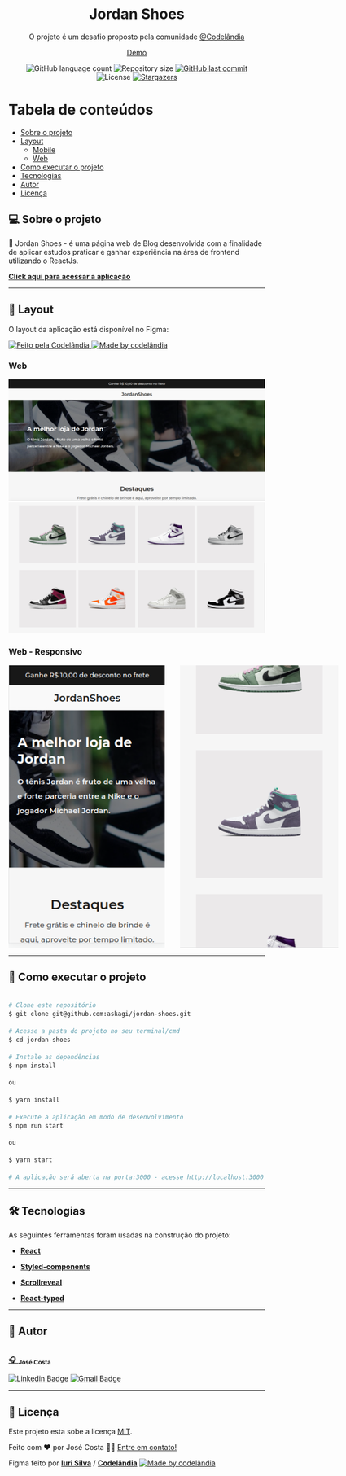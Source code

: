 <h1 align="center">Jordan Shoes</h1>
<p align="center">O projeto é um desafio proposto pela comunidade <a href="https://discord.gg/wNCWTVuxyz">@Codelândia</a>
</p>
<P align='center'>
<a href="https://codelandia-blog.herokuapp.com/" target='_blank'>Demo</a>
</p>

<p align="center">
  <img alt="GitHub language count" src="https://img.shields.io/github/languages/count/askagi/jordan-shoes?color=%2304D361">

  <img alt="Repository size" src="https://img.shields.io/github/repo-size/askagi/jordan-shoes">
  <a href="https://github.com/askagi/jordan-shoes/commits/master">
    <img alt="GitHub last commit" src="https://img.shields.io/github/last-commit/askagi/jordan-shoes">
  </a>

   <img alt="License" src="https://img.shields.io/badge/license-MIT-brightgreen">
   <a href="https://github.com/askagi/jordan-shoes">
    <img alt="Stargazers" src="https://img.shields.io/github/stars/askagi/jordan-shoes?style=social">
  </a>
</p>

Tabela de conteúdos
=================
<!--ts-->
* [Sobre o projeto](#-sobre-o-projeto)
* [Layout](#-layout)
  * [Mobile](#-web-responsivo)
  * [Web](#web)
* [Como executar o projeto](#-como-executar-o-projeto)
* [Tecnologias](#-tecnologias)
* [Autor](#-autor)
* [Licença](#user-content--licença)
<!--te-->

## 💻 Sobre o projeto

📘️ Jordan Shoes - é uma página web de Blog desenvolvida com a finalidade de aplicar estudos praticar e ganhar experiência na área de frontend utilizando o ReactJs.

**[Click aqui para acessar a aplicação](https://codelandia-blog.herokuapp.com/)**

---

## 🎨 Layout

O layout da aplicação está disponível no Figma:
<p>
    <a href="https://discord.gg/wNCWTVuxyz">
    <img alt="Feito pela Codelândia" src="https://img.shields.io/badge/feito%20por-Codelândia-%237519C1">
  </a>
<a href="https://www.figma.com/file/Yb9IBH56g7T1hdIyZ3BMNO/Desafios---Codel%C3%A2ndia?node-id=39340%3A690">
  <img alt="Made by codelândia" src="https://img.shields.io/badge/Acessar%20Layout%20-Figma-%2304D361">
</a>
</p>

### Web

<p align="">
  <img alt="jordan-shoes" title="#jordan-shoes" src="./src/assets/screenshots/web.png" width="">
  <img alt="jordan-shoes" title="#jordan-shoes" src="./src/assets/screenshots/web2.png" width="">
</p>

### Web - Responsivo

<p align="center" style="display: flex; align-items: flex-start; gap: 30px">
 <img alt="jordan-shoes" title="#jordan-shoes" src="./src/assets/screenshots/mobile.png" width="" height="556px">
 <img alt="jordan-shoes" title="#jordan-shoes" src="./src/assets/screenshots/mobile2.png" width="">
</p>

---

## 🚀 Como executar o projeto

```bash

# Clone este repositório
$ git clone git@github.com:askagi/jordan-shoes.git

# Acesse a pasta do projeto no seu terminal/cmd
$ cd jordan-shoes

# Instale as dependências
$ npm install

ou

$ yarn install

# Execute a aplicação em modo de desenvolvimento
$ npm run start

ou

$ yarn start

# A aplicação será aberta na porta:3000 - acesse http://localhost:3000

```

---

## 🛠 Tecnologias

As seguintes ferramentas foram usadas na construção do projeto:

* **[React](https://reactjs.org/)**

* **[Styled-components](https://styled-components.com/)**

* **[Scrollreveal](https://scrollrevealjs.org/)**

* **[React-typed](https://github.com/ssbeefeater/react-typed)**

---

## 🦸 Autor

<a href="https://github.com/askagi">
 <img style="border-radius: 50%;" src="https://avatars.githubusercontent.com/u/58970300?v=4" width="100px;" alt=""/>
 <br />🎧
 <sub><b>José Costa</b></sub></a> <a href="https://www.linkedin.com/in/josecostasantosjr/" title="Linkedin"></a>
 <br />

[![Linkedin Badge](https://img.shields.io/badge/-José_Costa-blue?style=flat-square&logo=Linkedin&logoColor=white&link=https://www.linkedin.com/in/josecostasantosjr/)](https://www.linkedin.com/in/josecostasantosjr/)
[![Gmail Badge](https://img.shields.io/badge/-josecostasantos.jr@gmail.com-c14438?style=flat-square&logo=Gmail&logoColor=white&link=mailto:josecostasantos.jr@gmail.com)](mailto:josecostasantos.js@gmail.com)

---

## 📝 Licença

Este projeto esta sobe a licença [MIT](./LICENSE).

Feito com ❤️ por José Costa 👋🏽 [Entre em contato!](https://www.linkedin.com/in/josecostasantosjr/)

Figma feito por **[Iuri Silva](https://iuricode.com/)** / **[Codelândia](https://iuricode.com/)**
<a href="https://www.figma.com/file/Yb9IBH56g7T1hdIyZ3BMNO/Desafios---Codel%C3%A2ndia?node-id=39340%3A690">
  <img alt="Made by codelândia" src="https://img.shields.io/badge/Acessar%20Layout%20-Figma-%2304D361">
</a>
